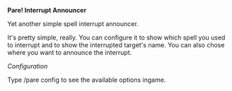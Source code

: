 **Pare! Interrupt Announcer**

Yet another simple spell interrupt announcer.

It's pretty simple, really. You can configure it to show which spell you used to interrupt and to show the interrupted target's name. You can also chose where you want to announce the interrupt.

*Configuration*

Type /pare config to see the available options ingame.
